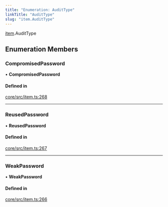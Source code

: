 ```yaml
---
title: "Enumeration: AuditType"
linkTitle: "AuditType"
slug: "item.AuditType"
---
```


[item](../../modules/item).AuditType

## Enumeration Members

### CompromisedPassword

• **CompromisedPassword**

#### Defined in

[core/src/item.ts:268](https://github.com/padloc/padloc/blob/b00eb4fd/packages/core/src/item.ts#L268)

---

### ReusedPassword

• **ReusedPassword**

#### Defined in

[core/src/item.ts:267](https://github.com/padloc/padloc/blob/b00eb4fd/packages/core/src/item.ts#L267)

---

### WeakPassword

• **WeakPassword**

#### Defined in

[core/src/item.ts:266](https://github.com/padloc/padloc/blob/b00eb4fd/packages/core/src/item.ts#L266)
